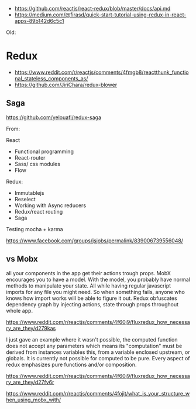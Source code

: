 - https://github.com/reactjs/react-redux/blob/master/docs/api.md    
- https://medium.com/@firasd/quick-start-tutorial-using-redux-in-react-apps-89b142d6c5c1

Old:

# Redux

- https://www.reddit.com/r/reactjs/comments/4fmgb8/reactthunk_functional_stateless_components_as/
- https://github.com/JiriChara/redux-blower

## Saga

https://github.com/yelouafi/redux-saga

From:

React
- Functional programming
- React-router
- Sass/ css modules
- Flow

Redux:
- Immutablejs
- Reselect
- Working with Async reducers
- Redux/react routing
- Saga

Testing mocha + karma

https://www.facebook.com/groups/jsjobs/permalink/839006739556048/

## vs Mobx

all your components in the app get their actions trough props. MobX encourages you to have a model. With the model, you probably have normal methods to manipulate your state. All while having regular javascript imports for any file you might need. So when something fails, anyone who knows how import works will be able to figure it out. Redux obfuscates dependency graph by injecting actions, state through props throughout whole app.

https://www.reddit.com/r/reactjs/comments/4f60j9/fluxredux_how_necessary_are_they/d279kas

I just gave an example where it wasn't possible, the computed function does not accept any parameters which means its "computation" must be derived from instances variables this, from a variable enclosed upstream, or globals. It is currently not possible for computed to be pure. Every aspect of redux emphasizes pure functions and/or composition.

https://www.reddit.com/r/reactjs/comments/4f60j9/fluxredux_how_necessary_are_they/d27fv6r

https://www.reddit.com/r/reactjs/comments/4fojit/what_is_your_structure_when_using_mobx_with/
